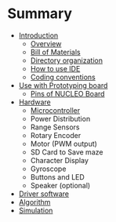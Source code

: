 # Summary

* [Introduction](README.md)
   * [Overview](overview.md)
   * [Bill of Materials](bill_of_materials.md)
   * [Directory organization](directory_organization.md)
   * [How to use IDE](how_to_use_ide.md)
   * [Coding conventions](coding_conventions.md)
* [Use with Prototyping board](use_with_prototype_board.md)
   * [Pins of NUCLEO Board](pins_of_nucleo_board.md)
* [Hardware](hardware.md)
   * [Microcontroller](microcontroller.md)
   * Power Distribution
   * Range Sensors
   * Rotary Encoder
   * Motor (PWM output)
   * SD Card to Save maze
   * Character Display
   * Gyroscope
   * Buttons and LED
   * Speaker (optional)
* [Driver software](driver_software.md)
* [Algorithm](algorithm.md)
* [Simulation](simulation.md)

